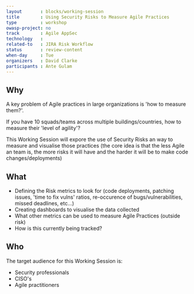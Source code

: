 ```yaml
---
layout       : blocks/working-session
title        : Using Security Risks to Measure Agile Practices
type         : workshop
owasp-project: no
track        : Agile AppSec
technology   :
related-to   : JIRA Risk Workflow
status       : review-content
when-day     : Tue
organizers   : David Clarke
participants : Ante Gulam
---
```


## Why

A key problem of Agile practices in large organizations is 'how to measure them?'.

If you have 10 squads/teams across multiple buildings/countries, how to measure their 'level of agility'?

This Working Session will expore the use of Security Risks an way to measure and visualise those practices (the core idea
 is that the less Agile an team is, the more risks it will have and the harder it will be to make code changes/deployments)

## What

 - Defining the Risk metrics to look for (code deployments, patching issues, 'time to fix vulns' ratios, re-occurence of bugs/vulnerabilities, missed deadlines, etc...)
 - Creating dashboards to visualise the data collected
 - What other metrics can be used to measure Agile Practices (outside risk)
 - How is this currently being tracked?

## Who

The target audience for this Working Session is:

- Security professionals
- CISO's
- Agile practitioners